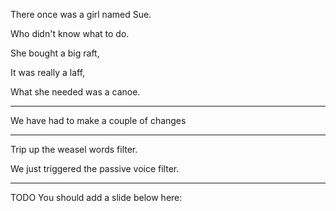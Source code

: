
There once was  a girl named Sue.

Who didn't know what to do.

She bought a big raft,

It was really a laff,

What she needed was a canoe.

----

We have had to make a couple of changes

----
Trip up the weasel words filter.

We just triggered the passive voice filter.

----

TODO
You should add a slide below here:

